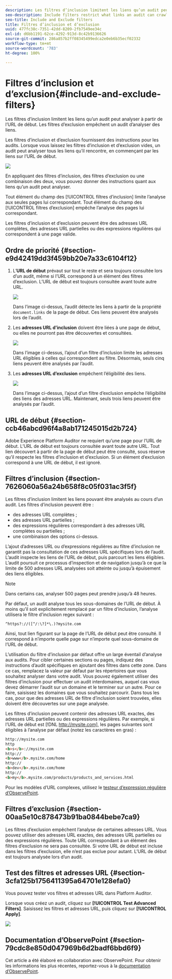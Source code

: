 ```yaml
---
description: Les filtres d’inclusion limitent les liens qu’un audit peut analyser à partir de l’URL de début. Les filtres d’exclusion empêchent un audit d’analyser des liens.
seo-description: Include filters restrict what links an audit can crawl from the Starting URL. Exclude filters prevent an audit from crawling links.
seo-title: Include and Exclude filters
title: Filtres d’inclusion et d’exclusion
uuid: 477fc38c-7351-42dd-8209-2fb7549ee34c
exl-id: d6bb1191-62ce-4292-913d-8c42b9136626
source-git-commit: 286a857b2ff08345499edca2e0eb6b35ecf02332
workflow-type: tm+mt
source-wordcount: '783'
ht-degree: 100%

---
```


# Filtres d’inclusion et d’exclusion{#include-and-exclude-filters}

Les filtres d’inclusion limitent les liens qu’un audit peut analyser à partir de l’URL de début. Les filtres d’exclusion empêchent un audit d’analyser des liens.

<!--
Content from ObservePoint (https://help.observepoint.com/articles/2872121-include-and-exclude-filters) with their permission. Modified slightly for style and Auditor emphasis.
-->

Les filtres d’inclusion et d’exclusion fournissent des instructions pour les audits. Lorsque vous laissez les filtres d’inclusion et d’exclusion vides, un audit peut analyser tous les liens qu’il rencontre, en commençant par les liens sur l’URL de début.

![](assets/filter.png)

En appliquant des filtres d’inclusion, des filtres d’exclusion ou une combinaison des deux, vous pouvez donner des instructions quant aux liens qu’un audit peut analyser.

Tout élément du champ des [!UICONTROL filtres d’inclusion] limite l’analyse aux seules pages lui correspondant. Tout élément du champ des [!UICONTROL filtres d’exclusion] empêche l’analyse des pages lui correspondant.

Les filtres d’inclusion et d’exclusion peuvent être des adresses URL complètes, des adresses URL partielles ou des expressions régulières qui correspondent à une page valide.

## Ordre de priorité {#section-e9d42419dd3f459bb20e7a33c6104f12}

1. L’**URL de début** prévaut sur tout le reste et sera toujours consultée lors d’un audit, même si l’URL correspond à un élément des filtres d’exclusion. L’URL de début est toujours consultée avant toute autre URL.

   ![](assets/startingpage.png)

   Dans l’image ci-dessus, l’audit détecte les liens à partir de la propriété `document.links` de la page de début. Ces liens peuvent être analysés lors de l’audit.

1. Les **adresses URL d’inclusion** doivent être liées à une page de début, ou elles ne pourront pas être découvertes et consultées.

   ![](assets/includefilter.png)

   Dans l’image ci-dessus, l’ajout d’un filtre d’inclusion limite les adresses URL éligibles à celles qui correspondent au filtre. Désormais, seuls cinq liens peuvent être analysés par l’audit.

1. Les **adresses URL d’exclusion** empêchent l’éligibilité des liens.

   ![](assets/excludefilter.png)

   Dans l’image ci-dessus, l’ajout d’un filtre d’exclusion empêche l’éligibilité des liens des adresses URL. Maintenant, seuls trois liens peuvent être analysés par l’audit.

## URL de début {#section-ccb46abcd96f4a8ab171245015d2b724}

Adobe Experience Platform Auditor ne requiert qu’une page pour l’URL de début. L’URL de début est toujours consultée avant toute autre URL. Tout lien découvert à partir de la page de début peut être consulté, sous réserve qu’il respecte les filtres d’inclusion et d’exclusion. Si un élément d’exclusion correspond à une URL de début, il est ignoré.

## Filtres d’inclusion {#section-7626060a56a24b658f8c05f031ac3f5f}

Les filtres d’inclusion limitent les liens pouvant être analysés au cours d’un audit. Les filtres d’inclusion peuvent être :

* des adresses URL complètes ;
* des adresses URL partielles ;
* des expressions régulières correspondant à des adresses URL complètes ou partielles ;
* une combinaison des options ci-dessus.

L’ajout d’adresses URL ou d’expressions régulières au filtre d’inclusion ne garantit pas la consultation de ces adresses URL spécifiques lors de l’audit. L’audit inspecte les liens de l’URL de début, puis parcourt les liens éligibles. L’audit poursuit ce processus d’inspection et de navigation jusqu’à ce que la limite de 500 adresses URL analysées soit atteinte ou jusqu’à épuisement des liens éligibles.

>[!NOTE]
>
>Dans certains cas, analyser 500 pages peut prendre jusqu’à 48 heures.

Par défaut, un audit analyse tous les sous-domaines de l’URL de début. À moins qu’il soit explicitement remplacé par un filtre d’inclusion, l’analyse utilisera le filtre d’inclusion regex suivant :

`^https?://([^/:\?]*\.)?mysite.com`

Ainsi, tout lien figurant sur la page de l’URL de début peut être consulté. Il correspond à n’importe quelle page sur n’importe quel sous-domaine de l’URL de début.

L’utilisation du filtre d’inclusion par défaut offre un large éventail d’analyse aux audits. Pour cibler certaines sections ou pages, indiquez des instructions d’audit spécifiques en ajoutant des filtres dans cette zone. Dans ce cas, remplacez la valeur par défaut par les répertoires que vous souhaitez analyser dans votre audit. Vous pouvez également utiliser des filtres d’inclusion pour effectuer un audit interdomaines, auquel cas vous devez démarrer l’audit sur un domaine et le terminer sur un autre. Pour ce faire, saisissez les domaines que vous souhaitez parcourir. Dans tous les cas, pour que des adresses URL de filtre d’inclusion soient trouvées, elles doivent être découvertes sur une page analysée.

Les filtres d’inclusion peuvent contenir des adresses URL exactes, des adresses URL partielles ou des expressions régulières. Par exemple, si l’URL de début est [!DNL http://mysite.com], les pages suivantes sont éligibles à l’analyse par défaut (notez les caractères en gras) :

```html
http://mysite.com
http
<b>s</b>://mysite.com
http://
<b>www</b>.mysite.com/home
http://
<b>dev</b>.mysite.com/home
http://
<b>my</b>.mysite.com/products/products_and_services.html
```

Pour les modèles d’URL complexes, utilisez le [testeur d’expression régulière d’ObservePoint](https://regex.observepoint.com/).

## Filtres d’exclusion {#section-00aa5e10c878473b91ba0844bebe7ca9}

Les filtres d’exclusion empêchent l’analyse de certaines adresses URL. Vous pouvez utiliser des adresses URL exactes, des adresses URL partielles ou des expressions régulières. Toute URL correspondant à un élément des filtres d’exclusion ne sera pas consultée. Si votre URL de début est incluse dans les filtres d’exclusion, elle n’est pas exclue pour autant. L’URL de début est toujours analysée lors d’un audit.

## Test des filtres et adresses URL {#section-3cfa125b1756411395a64701e128efa0}

Vous pouvez tester vos filtres et adresses URL dans Platform Auditor.

Lorsque vous créez un audit, cliquez sur **[!UICONTROL Test Advanced Filters]**. Saisissez les filtres et adresses URL, puis cliquez sur **[!UICONTROL Apply]**.

![](assets/test-advanced-filters.png)

## Documentation d’ObservePoint {#section-79cdc8e850d047969b6d2badf6bbd6f9}

Cet article a été élaboré en collaboration avec ObservePoint. Pour obtenir les informations les plus récentes, reportez-vous à la [documentation d’ObservePoint](https://help.observepoint.com/).
